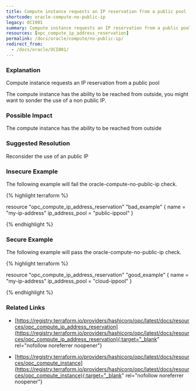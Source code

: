 ```yaml
---
title: Compute instance requests an IP reservation from a public pool
shortcode: oracle-compute-no-public-ip
legacy: OCI001
summary: Compute instance requests an IP reservation from a public pool 
resources: [opc_compute_ip_address_reservation] 
permalink: /docs/oracle/compute/no-public-ip/
redirect_from: 
  - /docs/oracle/OCI001/
---
```


### Explanation


Compute instance requests an IP reservation from a public pool

The compute instance has the ability to be reached from outside, you might want to sonder the use of a non public IP.


### Possible Impact
The compute instance has the ability to be reached from outside

### Suggested Resolution
Reconsider the use of an public IP


### Insecure Example

The following example will fail the oracle-compute-no-public-ip check.

{% highlight terraform %}

resource "opc_compute_ip_address_reservation" "bad_example" {
	name            = "my-ip-address"
	ip_address_pool = "public-ippool"
  }

{% endhighlight %}



### Secure Example

The following example will pass the oracle-compute-no-public-ip check.

{% highlight terraform %}

resource "opc_compute_ip_address_reservation" "good_example" {
	name            = "my-ip-address"
	ip_address_pool = "cloud-ippool"
  }

{% endhighlight %}



### Related Links


- [https://registry.terraform.io/providers/hashicorp/opc/latest/docs/resources/opc_compute_ip_address_reservation](https://registry.terraform.io/providers/hashicorp/opc/latest/docs/resources/opc_compute_ip_address_reservation){:target="_blank" rel="nofollow noreferrer noopener"}

- [https://registry.terraform.io/providers/hashicorp/opc/latest/docs/resources/opc_compute_instance](https://registry.terraform.io/providers/hashicorp/opc/latest/docs/resources/opc_compute_instance){:target="_blank" rel="nofollow noreferrer noopener"}


